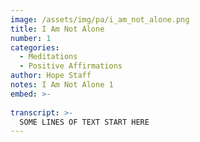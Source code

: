 ```yaml
---
image: /assets/img/pa/i_am_not_alone.png
title: I Am Not Alone
number: 1
categories:
  - Meditations
  - Positive Affirmations
author: Hope Staff
notes: I Am Not Alone 1
embed: >-
  
transcript: >-
  SOME LINES OF TEXT START HERE
---
```

